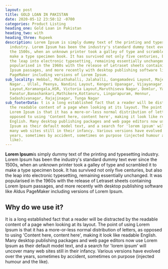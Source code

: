 ```yaml
---
layout: post
title: GOLD LOAN IN PAKISTAN
date: 2020-05-12 23:50:12 -0700
categories: Product Listing
heading_one: Gold Loan in Pakistan
heading_two: with
heading_three: Rupeek
description: Lorem Ipsum is simply dummy text of the printing and typesetting
  industry. Lorem Ipsum has been the industry's standard dummy text ever since
  the 1500s, when an unknown printer took a galley of type and scrambled it to
  make a type specimen book. It has survived not only five centuries, but also
  the leap into electronic typesetting, remaining essentially unchanged. It was
  popularised in the 1960s with the release of Letraset sheets containing Lorem
  Ipsum passages, and more recently with desktop publishing software like Aldus
  PageMaker including versions of Lorem Ipsum.
sub_locality: Hebbal, Malathahalli, Jalahalli, Gangamadevi Layout, Majestic, JP
  Nagar., Ullal, Peenya, Nandini Layout, Kengeri Upanagar, Vijayanagar,Keonix
  Layout,Koramangala,HSR, Victoria Layout,Maruthiseva Nagar, Domlur, Yamalur,
  Panatur,Banashankari,Mathikere,Kottanuru, Lingarapuram, Hennur,
  Sadashivanagar, Rajajinagar, Tunga Nagar
sub_footerData: t is a long established fact that a reader will be distracted by
  the readable content of a page when looking at its layout. The point of using
  Lorem Ipsum is that it has a more-or-less normal distribution of letters, as
  opposed to using 'Content here, content here', making it look like readable
  English. Many desktop publishing packages and web page editors now use Lorem
  Ipsum as their default model text, and a search for 'lorem ipsum' will uncover
  many web sites still in their infancy. Various versions have evolved over the
  years, sometimes by accident, sometimes on purpose (injected humour and the
  like).
---
```

**Lorem Ipsum**is simply dummy text of the printing and typesetting industry. Lorem Ipsum has been the industry's standard dummy text ever since the 1500s, when an unknown printer took a galley of type and scrambled it to make a type specimen book. It has survived not only five centuries, but also the leap into electronic typesetting, remaining essentially unchanged. It was popularised in the 1960s with the release of Letraset sheets containing Lorem Ipsum passages, and more recently with desktop publishing software like Aldus PageMaker including versions of Lorem Ipsum.

## Why do we use it?

It is a long established fact that a reader will be distracted by the readable content of a page when looking at its layout. The point of using Lorem Ipsum is that it has a more-or-less normal distribution of letters, as opposed to using 'Content here, content here', making it look like readable English. Many desktop publishing packages and web page editors now use Lorem Ipsum as their default model text, and a search for 'lorem ipsum' will uncover many web sites still in their infancy. Various versions have evolved over the years, sometimes by accident, sometimes on purpose (injected humour and the like).